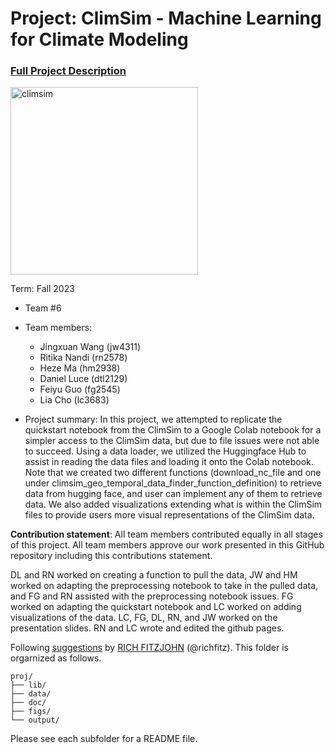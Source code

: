 # Project: ClimSim - Machine Learning for Climate Modeling


### [Full Project Description](doc/project3_desc.md)

<img src="https://leap-stc.github.io/ClimSim/_images/fig_1.png" alt="climsim" width="300"/>

Term: Fall 2023

+ Team #6
+ Team members:
	+ Jingxuan Wang (jw4311)
	+ Ritika Nandi (rn2578)
	+ Heze Ma (hm2938)
	+ Daniel Luce (dtl2129)
	+ Feiyu Guo (fg2545)
  	+ Lia Cho (lc3683)

+ Project summary: In this project, we attempted to replicate the quickstart notebook from the ClimSim to a Google Colab notebook for a simpler access to the ClimSim data, but due to file issues were not able to succeed. Using a data loader, we utilized the Huggingface Hub to assist in reading the data files and loading it onto the Colab notebook. Note that we created two different functions (download_nc_file and one under climsim_geo_temporal_data_finder_function_definition) to retrieve data from hugging face, and user can implement any of them to retrieve data. We also added visualizations extending what is within the ClimSim files to provide users more visual representations of the ClimSim data. 
	

**Contribution statement**: All team members contributed equally in all stages of this project. All team members approve our work presented in this GitHub repository including this contributions statement. 

DL and RN worked on creating a function to pull the data, JW and HM worked on adapting the preprocessing notebook to take in the pulled data, and FG and RN assisted with the preprocessing notebook issues. FG worked on adapting the quickstart notebook and LC worked on adding visualizations of the data. LC, FG, DL, RN, and JW worked on the presentation slides. RN and LC wrote and edited the github pages. 

Following [suggestions](http://nicercode.github.io/blog/2013-04-05-projects/) by [RICH FITZJOHN](http://nicercode.github.io/about/#Team) (@richfitz). This folder is orgarnized as follows.

```
proj/
├── lib/
├── data/
├── doc/
├── figs/
└── output/
```

Please see each subfolder for a README file.
